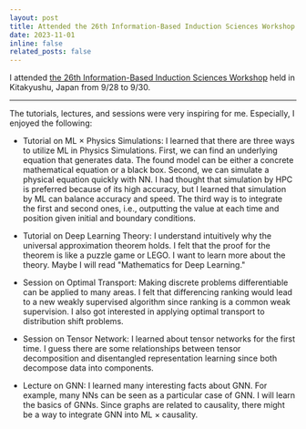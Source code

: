 ```yaml
---
layout: post
title: Attended the 26th Information-Based Induction Sciences Workshop
date: 2023-11-01
inline: false
related_posts: false
---
```


I attended [the 26th Information-Based Induction Sciences Workshop](https://ibisml.org/ibis2023/) held in Kitakyushu, Japan from 9/28 to 9/30.

***

The tutorials, lectures, and sessions were very inspiring for me. Especially, I enjoyed the following:

- Tutorial on ML × Physics Simulations: I learned that there are three ways to utilize ML in Physics Simulations. First, we can find an underlying equation that generates data. The found model can be either a concrete mathematical equation or a black box. Second, we can simulate a physical equation quickly with NN. I had thought that simulation by HPC is preferred because of its high accuracy, but I learned that simulation by ML can balance accuracy and speed. The third way is to integrate the first and second ones, i.e., outputting the value at each time and position given initial and boundary conditions.

- Tutorial on Deep Learning Theory: I understand intuitively why the universal approximation theorem holds. I felt that the proof for the theorem is like a puzzle game or LEGO. I want to learn more about the theory. Maybe I will read "Mathematics for Deep Learning."

- Session on Optimal Transport: Making discrete problems differentiable can be applied to many areas. I felt that differencing ranking would lead to a new weakly supervised algorithm since ranking is a common weak supervision. I also got interested in applying optimal transport to distribution shift problems.

- Session on Tensor Network: I learned about tensor networks for the first time. I guess there are some relationships between tensor decomposition and disentangled representation learning since both decompose data into components.

- Lecture on GNN: I learned many interesting facts about GNN. For example, many NNs can be seen as a particular case of GNN. I will learn the basics of GNNs. Since graphs are related to causality, there might be a way to integrate GNN into ML × causality.